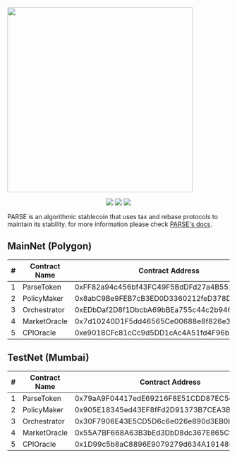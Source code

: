 <img src="https://parsefinance.org/parse-logo-vertical.png" width="420">
<p float="left" align="middle">
    <img src="https://img.shields.io/badge/coverage-93.3-blue">
    <img src="https://img.shields.io/badge/Solidity-0.8.16-green">
    <img src="https://img.shields.io/badge/deployed on-Polygon-blueviolet">
</p>

PARSE is an algorithmic stablecoin that uses tax and rebase protocols to maintain its stability. for more information please check [PARSE's docs](https://docs.parsefinance.org/introduction/parse-stablecoin).



## MainNet (Polygon)
| # 	| Contract Name 	| Contract Address 	                                            |
|---	|---------------	|------------------------------------------------------------   |
| 1 	| ParseToken    	| 0xFF82a94c456bf43FC49F5BdDFd27a4B551bbe5e8                 	|
| 2 	| PolicyMaker     	| 0x8abC9Be9FEB7cB3ED0D3360212feD378D6100698                 	|
| 3 	| Orchestrator  	| 0xEDbDaf2D8f1DbcbA69bBEa755c44c2b946b30986                 	|
| 4 	| MarketOracle  	| 0x7d10240D1F5dd46565Ce00688e8f826e39ee4405                 	|
| 5 	| CPIOracle  	    | 0xe9018CFc81cCc9d5DD1cAc4A51fd4F96b42B9D0C                 	|
## TestNet (Mumbai)
| # 	| Contract Name 	| Contract Address                                       	    |
|---	|---------------	|------------------------------------------------------------   |
| 1 	| ParseToken    	| 0x79aA9F04417edE69216F8E51CDD87EC5e48f211f                 	|
| 2 	| PolicyMaker     	| 0x905E18345ed43EF8fFd2D91373B7CEA3Ba4F5B51                 	|
| 3 	| Orchestrator  	| 0x30F7906E43E5CD5D6c6e026e890d3EB0b05A5e6D                 	|
| 4 	| MarketOracle  	| 0x55A7BF668A63B3bEd3DbD8dc367E865Cf8da1b53                 	|
| 5 	| CPIOracle  	    | 0x1D99c5b8aC8896E9079279d634A19148C27EDa88                 	|

